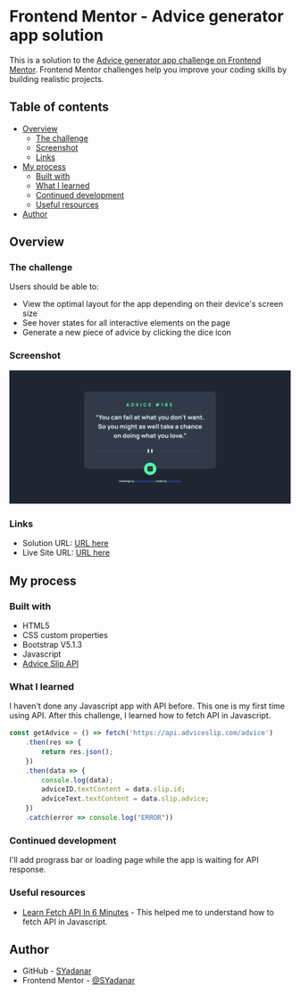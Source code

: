 # Frontend Mentor - Advice generator app solution

This is a solution to the [Advice generator app challenge on Frontend Mentor](https://www.frontendmentor.io/challenges/advice-generator-app-QdUG-13db). Frontend Mentor challenges help you improve your coding skills by building realistic projects.

## Table of contents

- [Overview](#overview)
  - [The challenge](#the-challenge)
  - [Screenshot](#screenshot)
  - [Links](#links)
- [My process](#my-process)
  - [Built with](#built-with)
  - [What I learned](#what-i-learned)
  - [Continued development](#continued-development)
  - [Useful resources](#useful-resources)
- [Author](#author)

## Overview

### The challenge

Users should be able to:

- View the optimal layout for the app depending on their device's screen size
- See hover states for all interactive elements on the page
- Generate a new piece of advice by clicking the dice icon

### Screenshot

![](design/screenshot.png)

### Links

- Solution URL: [URL here](https://www.frontendmentor.io/solutions/advice-generator-app-using-bootstrap-gvyxi6jQ3j)
- Live Site URL: [URL here](https://advice-generator-app-sigma.vercel.app/)

## My process

### Built with

- HTML5
- CSS custom properties
- Bootstrap V5.1.3
- Javascript
- [Advice Slip API](https://api.adviceslip.com)

### What I learned

I haven't done any Javascript app with API before. This one is my first time using API. After this challenge, I learned how to fetch API in Javascript.

```js
const getAdvice = () => fetch('https://api.adviceslip.com/advice')
	.then(res => {
		return res.json();
	})
	.then(data => {
		console.log(data);
		adviceID.textContent = data.slip.id;
		adviceText.textContent = data.slip.advice;
	})
	.catch(error => console.log("ERROR"))
```

### Continued development

I'll add prograss bar or loading page while the app is waiting for API response.

### Useful resources

- [Learn Fetch API In 6 Minutes](https://www.youtube.com/watch?v=cuEtnrL9-H0) - This helped me to understand how to fetch API in Javascript.

## Author

- GitHub - [SYadanar](https://github.com/SYadanar)
- Frontend Mentor - [@SYadanar](https://www.frontendmentor.io/profile/SYadanar)